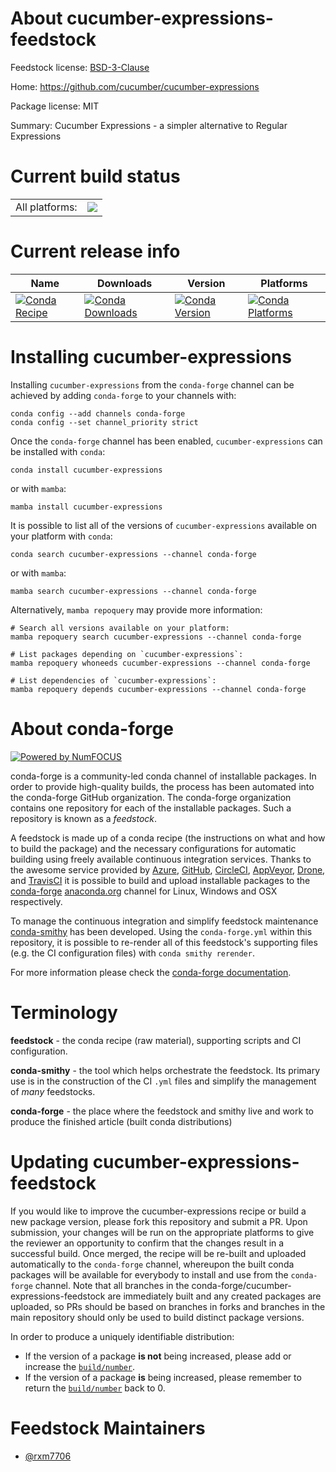 About cucumber-expressions-feedstock
====================================

Feedstock license: [BSD-3-Clause](https://github.com/conda-forge/cucumber-expressions-feedstock/blob/main/LICENSE.txt)

Home: https://github.com/cucumber/cucumber-expressions

Package license: MIT

Summary: Cucumber Expressions - a simpler alternative to Regular Expressions

Current build status
====================


<table><tr><td>All platforms:</td>
    <td>
      <a href="https://dev.azure.com/conda-forge/feedstock-builds/_build/latest?definitionId=23783&branchName=main">
        <img src="https://dev.azure.com/conda-forge/feedstock-builds/_apis/build/status/cucumber-expressions-feedstock?branchName=main">
      </a>
    </td>
  </tr>
</table>

Current release info
====================

| Name | Downloads | Version | Platforms |
| --- | --- | --- | --- |
| [![Conda Recipe](https://img.shields.io/badge/recipe-cucumber--expressions-green.svg)](https://anaconda.org/conda-forge/cucumber-expressions) | [![Conda Downloads](https://img.shields.io/conda/dn/conda-forge/cucumber-expressions.svg)](https://anaconda.org/conda-forge/cucumber-expressions) | [![Conda Version](https://img.shields.io/conda/vn/conda-forge/cucumber-expressions.svg)](https://anaconda.org/conda-forge/cucumber-expressions) | [![Conda Platforms](https://img.shields.io/conda/pn/conda-forge/cucumber-expressions.svg)](https://anaconda.org/conda-forge/cucumber-expressions) |

Installing cucumber-expressions
===============================

Installing `cucumber-expressions` from the `conda-forge` channel can be achieved by adding `conda-forge` to your channels with:

```
conda config --add channels conda-forge
conda config --set channel_priority strict
```

Once the `conda-forge` channel has been enabled, `cucumber-expressions` can be installed with `conda`:

```
conda install cucumber-expressions
```

or with `mamba`:

```
mamba install cucumber-expressions
```

It is possible to list all of the versions of `cucumber-expressions` available on your platform with `conda`:

```
conda search cucumber-expressions --channel conda-forge
```

or with `mamba`:

```
mamba search cucumber-expressions --channel conda-forge
```

Alternatively, `mamba repoquery` may provide more information:

```
# Search all versions available on your platform:
mamba repoquery search cucumber-expressions --channel conda-forge

# List packages depending on `cucumber-expressions`:
mamba repoquery whoneeds cucumber-expressions --channel conda-forge

# List dependencies of `cucumber-expressions`:
mamba repoquery depends cucumber-expressions --channel conda-forge
```


About conda-forge
=================

[![Powered by
NumFOCUS](https://img.shields.io/badge/powered%20by-NumFOCUS-orange.svg?style=flat&colorA=E1523D&colorB=007D8A)](https://numfocus.org)

conda-forge is a community-led conda channel of installable packages.
In order to provide high-quality builds, the process has been automated into the
conda-forge GitHub organization. The conda-forge organization contains one repository
for each of the installable packages. Such a repository is known as a *feedstock*.

A feedstock is made up of a conda recipe (the instructions on what and how to build
the package) and the necessary configurations for automatic building using freely
available continuous integration services. Thanks to the awesome service provided by
[Azure](https://azure.microsoft.com/en-us/services/devops/), [GitHub](https://github.com/),
[CircleCI](https://circleci.com/), [AppVeyor](https://www.appveyor.com/),
[Drone](https://cloud.drone.io/welcome), and [TravisCI](https://travis-ci.com/)
it is possible to build and upload installable packages to the
[conda-forge](https://anaconda.org/conda-forge) [anaconda.org](https://anaconda.org/)
channel for Linux, Windows and OSX respectively.

To manage the continuous integration and simplify feedstock maintenance
[conda-smithy](https://github.com/conda-forge/conda-smithy) has been developed.
Using the ``conda-forge.yml`` within this repository, it is possible to re-render all of
this feedstock's supporting files (e.g. the CI configuration files) with ``conda smithy rerender``.

For more information please check the [conda-forge documentation](https://conda-forge.org/docs/).

Terminology
===========

**feedstock** - the conda recipe (raw material), supporting scripts and CI configuration.

**conda-smithy** - the tool which helps orchestrate the feedstock.
                   Its primary use is in the construction of the CI ``.yml`` files
                   and simplify the management of *many* feedstocks.

**conda-forge** - the place where the feedstock and smithy live and work to
                  produce the finished article (built conda distributions)


Updating cucumber-expressions-feedstock
=======================================

If you would like to improve the cucumber-expressions recipe or build a new
package version, please fork this repository and submit a PR. Upon submission,
your changes will be run on the appropriate platforms to give the reviewer an
opportunity to confirm that the changes result in a successful build. Once
merged, the recipe will be re-built and uploaded automatically to the
`conda-forge` channel, whereupon the built conda packages will be available for
everybody to install and use from the `conda-forge` channel.
Note that all branches in the conda-forge/cucumber-expressions-feedstock are
immediately built and any created packages are uploaded, so PRs should be based
on branches in forks and branches in the main repository should only be used to
build distinct package versions.

In order to produce a uniquely identifiable distribution:
 * If the version of a package **is not** being increased, please add or increase
   the [``build/number``](https://docs.conda.io/projects/conda-build/en/latest/resources/define-metadata.html#build-number-and-string).
 * If the version of a package **is** being increased, please remember to return
   the [``build/number``](https://docs.conda.io/projects/conda-build/en/latest/resources/define-metadata.html#build-number-and-string)
   back to 0.

Feedstock Maintainers
=====================

* [@rxm7706](https://github.com/rxm7706/)

